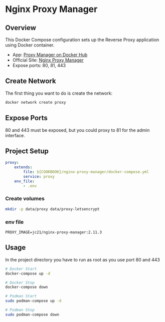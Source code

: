# Nginx Proxy Manager

## Overview
This Docker Compose configuration sets up the Reverse Proxy application using Docker container.

- App: [Proxy Manager on Docker Hub](https://hub.docker.com/r/jc21/nginx-proxy-manager)
- Official Site: [Nginx Proxy Manager](https://nginxproxymanager.com/)
- Expose ports: 80, 81, 443

## Create Network

The first thing you want to do is create the network:

```bash
docker network create proxy
```

## Expose Ports

80 and 443 must be exposed, but you could proxy to 81 for the admin interface.

## Project Setup

```yaml
proxy:
    extends:
        file: ${COOKBOOK}/nginx-proxy-manager/docker-compose.yml
        service: proxy
    env_file:
        - .env
```

### Create volumes
```bash
mkdir -p data/proxy data/proxy-letsencrypt
```

### env file

```text
PROXY_IMAGE=jc21/nginx-proxy-manager:2.11.3
```

## Usage

In the project directory you have to run as root as you use port 80 and 443

```bash
# Docker Start
docker-compose up -d

# Docker Stop 
docker-compose down

# Podman Start
sudo podman-compose up -d

# Podman Stop 
sudo podman-compose down
```